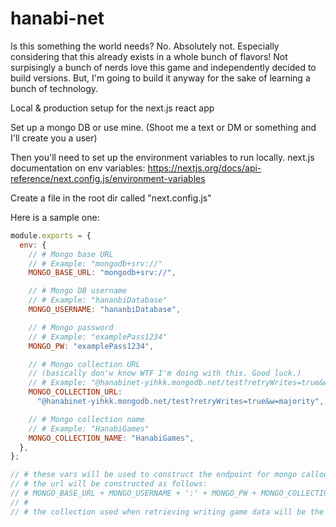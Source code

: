# hanabi-net

Is this something the world needs? No. Absolutely not. Especially considering that this already exists in a whole bunch of flavors! Not surpisingly a bunch of nerds love this game and independently decided to build versions.
But, I'm going to build it anyway for the sake of learning a bunch of technology.

Local & production setup for the next.js react app

Set up a mongo DB or use mine. (Shoot me a text or DM or something and I'll create you a user)

Then you'll need to set up the environment variables to run locally.
next.js documentation on env variables:
https://nextjs.org/docs/api-reference/next.config.js/environment-variables

Create a file in the root dir called "next.config.js"

Here is a sample one:

```javascript
module.exports = {
  env: {
    // # Mongo base URL
    // # Example: "mongodb+srv://"
    MONGO_BASE_URL: "mongodb+srv://",

    // # Mongo DB username
    // # Example: "hananbiDatabase"
    MONGO_USERNAME: "hananbiDatabase",

    // # Mongo password
    // # Example: "examplePass1234"
    MONGO_PW: "examplePass1234",

    // # Mongo collection URL
    // (basically don'w know WTF I'm doing with this. Good luck.)
    // # Example: "@hanabinet-yihkk.mongodb.net/test?retryWrites=true&w=majority"
    MONGO_COLLECTION_URL:
      "@hanabinet-yihkk.mongodb.net/test?retryWrites=true&w=majority",

    // # Mongo collection name
    // # Example: "HanabiGames"
    MONGO_COLLECTION_NAME: "HanabiGames",
  },
};

// # these vars will be used to construct the endpoint for mongo callouts
// # the url will be constructed as follows:
// # MONGO_BASE_URL + MONGO_USERNAME + ':' + MONGO_PW + MONGO_COLLECTION_URL
// #
// # the collection used when retrieving writing game data will be the MONGO_COLLECTION_NAME
```
